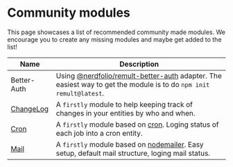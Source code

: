 # Community modules

This page showcases a list of recommended community made modules.
We encourage you to create any missing modules and maybe get added to the list!

| Name                                                     | Description                                                                                                                                                          |
| -------------------------------------------------------- | -------------------------------------------------------------------------------------------------------------------------------------------------------------------- |
| Better-Auth                                              | Using [@nerdfolio/remult-better-auth](https://github.com/nerdfolio/remult-better-auth) adapter. The easiest way to get the module is to do `npm init remult@latest`. |
| [ChangeLog](https://firstly.fun/docs/modules/changelog/) | A `firstly` module to help keeping track of changes in your entities by who and when.                                                                                |
| [Cron](https://firstly.fun/docs/modules/cron/)           | A `firstly` module based on [cron](https://www.npmjs.com/package/cron). Loging status of each job into a cron entity.                                                |
| [Mail](https://firstly.fun/docs/modules/mail/)           | A `firstly` module based on [nodemailer](https://www.npmjs.com/package/nodemailer). Easy setup, default mail structure, loging mail status.                          |
